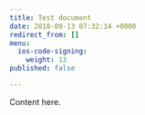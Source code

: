 ```yaml
---
title: Test document
date: 2018-09-13 07:32:14 +0000
redirect_from: []
menu:
  ios-code-signing:
    weight: 13
published: false

---
```

Content here.